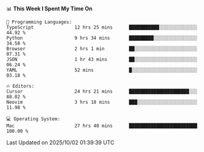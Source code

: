<!--START_SECTION:waka-->
📊 **This Week I Spent My Time On** 

```text
💬 Programming Languages: 
TypeScript               12 hrs 25 mins      ███████████░░░░░░░░░░░░░░   44.92 % 
Python                   9 hrs 34 mins       █████████░░░░░░░░░░░░░░░░   34.58 % 
Browser                  2 hrs 1 min         ██░░░░░░░░░░░░░░░░░░░░░░░   07.31 % 
JSON                     1 hr 43 mins        ██░░░░░░░░░░░░░░░░░░░░░░░   06.24 % 
YAML                     52 mins             █░░░░░░░░░░░░░░░░░░░░░░░░   03.18 % 

🔥 Editors: 
Cursor                   24 hrs 21 mins      ██████████████████████░░░   88.02 % 
Neovim                   3 hrs 18 mins       ███░░░░░░░░░░░░░░░░░░░░░░   11.98 % 

💻 Operating System: 
Mac                      27 hrs 40 mins      █████████████████████████   100.00 % 
```


 Last Updated on 2025/10/02 01:39:39 UTC
<!--END_SECTION:waka-->
